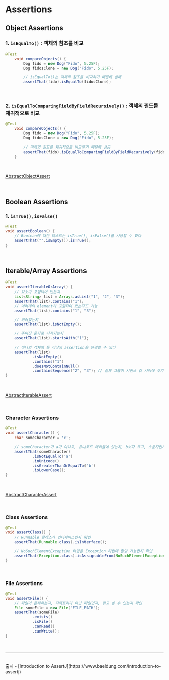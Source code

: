 # Assertions

## Object Assertions

### 1. `isEqualTo()` : 객체의 참조를 비교
```java
@Test
    void compareObjects() {
        Dog fido = new Dog("Fido", 5.25F);
        Dog fidosClone = new Dog("Fido", 5.25F);

        // isEqualTo()는 객체의 참조를 비교하기 때문에 실패
        assertThat(fido).isEqualTo(fidosClone);
```

<br/>

### 2. `isEqualToComparingFieldByFieldRecursively()` : 객체의 필드를 재귀적으로 비교
```java
@Test
    void compareObjects() {
        Dog fido = new Dog("Fido", 5.25F);
        Dog fidosClone = new Dog("Fido", 5.25F);

        // 객체의 필드를 재귀적으로 비교하기 때문에 성공
        assertThat(fido).isEqualToComparingFieldByFieldRecursively(fidosClone);
    }
```

<br/>

[AbstractObjectAssert](https://joel-costigliola.github.io/assertj/core-8/api/org/assertj/core/api/AbstractObjectAssert.html)

<br/>

## Boolean Assertions

### 1. `isTrue()`, `isFalse()`
```java
@Test
void assertBoolean() {
    // Boolean에 대한 테스트는 isTrue(), isFalse()를 사용할 수 있다
    assertThat("".isEmpty()).isTrue();
}
```

<br/>

## Iterable/Array Assertions
```java
@Test
void assertIterableOrArray() {
    // 요소가 포함되어 있는지
    List<String> list = Arrays.asList("1", "2", "3");
    assertThat(list).contains("1");
    // 여러개의 element가 포함되어 있는지도 가능
    assertThat(list).contains("1", "3");

    // 비어있는지
    assertThat(list).isNotEmpty();

    // 주어진 문자로 시작되는지
    assertThat(list).startsWith("1");

    // 하나의 객체에 둘 이상의 assertion을 연결할 수 있다
    assertThat(list)
            .isNotEmpty()
            .contains("1")
            .doesNotContainNull()
            .containsSequence("2", "3"); // 실제 그룹이 시퀀스 값 사이에 추가 값없이 순서대로 지정된 시퀀스를 포함하는지 확인
}
```
<br/>

[AbstractIterableAssert](https://joel-costigliola.github.io/assertj/core-8/api/org/assertj/core/api/AbstractIterableAssert.html)

<br/>

### Character Assertions
```java
@Test
void assertCharacter() {
    char someCharacter = 'c';

    // someCharacter가 a가 아니고, 유니코드 테이블에 있는지, b보다 크고, 소문자인지 확인
    assertThat(someCharacter)
            .isNotEqualTo('a')
            .inUnicode()
            .isGreaterThanOrEqualTo('b')
            .isLowerCase();
}
```

<br/>

[AbstractCharacterAssert](https://joel-costigliola.github.io/assertj/core-8/api/org/assertj/core/api/AbstractCharacterAssert.html)

<br/>

### Class Assertions
```java
@Test
void assertClass() {
    // Runnable 클래스가 인터페이스인지 확인
    assertThat(Runnable.class).isInterface();

    // NoSuchElementException 타입을 Exception 타입에 할당 가능한지 확인
    assertThat(Exception.class).isAssignableFrom(NoSuchElementException.class);
}
```

<br/>

### File Assertions
```java
@Test
void assertFile() {
    // 파일이 존재하는지, 디렉토리가 아닌 파일인지, 읽고 쓸 수 있는지 확인
    File someFile = new File("FILE_PATH");
    assertThat(someFile)
            .exists()
            .isFile()
            .canRead()
            .canWrite();
}
```


<br/>

---

<br/>
출처
- [Introduction to AssertJ](https://www.baeldung.com/introduction-to-assertj)